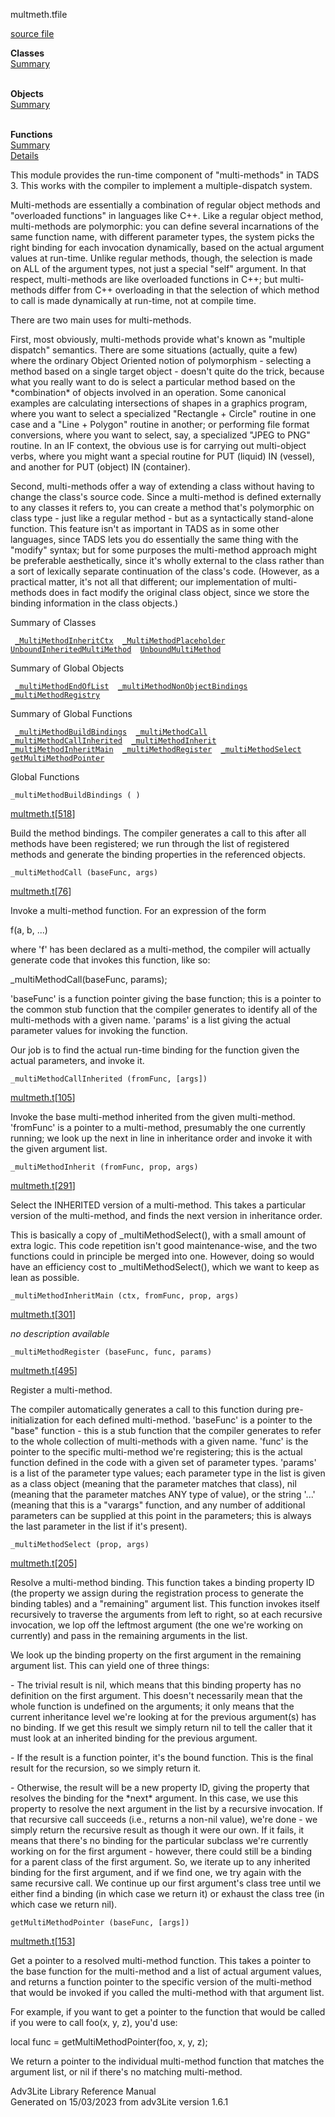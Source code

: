 ---
---
<span class="title">multmeth.t</span><span class="type">file</span>

[source file](../source/multmeth.t.html)

**Classes**  
[Summary](#_ClassSummary_)  
 

**Objects**  
[Summary](#_ObjectSummary_)  
 

**Functions**  
[Summary](#_FunctionSummary_)  
[Details](#_Functions_)

<div class="fdesc">

This module provides the run-time component of "multi-methods" in TADS
3. This works with the compiler to implement a multiple-dispatch system.

Multi-methods are essentially a combination of regular object methods
and "overloaded functions" in languages like C++. Like a regular object
method, multi-methods are polymorphic: you can define several
incarnations of the same function name, with different parameter types,
the system picks the right binding for each invocation dynamically,
based on the actual argument values at run-time. Unlike regular methods,
though, the selection is made on ALL of the argument types, not just a
special "self" argument. In that respect, multi-methods are like
overloaded functions in C++; but multi-methods differ from C++
overloading in that the selection of which method to call is made
dynamically at run-time, not at compile time.

There are two main uses for multi-methods.

First, most obviously, multi-methods provide what's known as "multiple
dispatch" semantics. There are some situations (actually, quite a few)
where the ordinary Object Oriented notion of polymorphism - selecting a
method based on a single target object - doesn't quite do the trick,
because what you really want to do is select a particular method based
on the \*combination\* of objects involved in an operation. Some
canonical examples are calculating intersections of shapes in a graphics
program, where you want to select a specialized "Rectangle + Circle"
routine in one case and a "Line + Polygon" routine in another; or
performing file format conversions, where you want to select, say, a
specialized "JPEG to PNG" routine. In an IF context, the obvious use is
for carrying out multi-object verbs, where you might want a special
routine for PUT (liquid) IN (vessel), and another for PUT (object) IN
(container).

Second, multi-methods offer a way of extending a class without having to
change the class's source code. Since a multi-method is defined
externally to any classes it refers to, you can create a method that's
polymorphic on class type - just like a regular method - but as a
syntactically stand-alone function. This feature isn't as important in
TADS as in some other languages, since TADS lets you do essentially the
same thing with the "modify" syntax; but for some purposes the
multi-method approach might be preferable aesthetically, since it's
wholly external to the class rather than a sort of lexically separate
continuation of the class's code. (However, as a practical matter, it's
not all that different; our implementation of multi-methods does in fact
modify the original class object, since we store the binding information
in the class objects.)

</div>

<span id="_ClassSummary_"></span>

<div class="mjhd">

<span class="hdln">Summary of Classes</span>  

</div>

` `[`_MultiMethodInheritCtx`](../object/_MultiMethodInheritCtx.html)`  `[`_MultiMethodPlaceholder`](../object/_MultiMethodPlaceholder.html)`  `[`UnboundInheritedMultiMethod`](../object/UnboundInheritedMultiMethod.html)`  `[`UnboundMultiMethod`](../object/UnboundMultiMethod.html)`  `
<span id="_ObjectSummary_"></span>

<div class="mjhd">

<span class="hdln">Summary of Global Objects</span>  

</div>

` `[`_multiMethodEndOfList`](../object/_multiMethodEndOfList.html)`  `[`_multiMethodNonObjectBindings`](../object/_multiMethodNonObjectBindings.html)`  `[`_multiMethodRegistry`](../object/_multiMethodRegistry.html)`  `
<span id="FunctionSummary_"></span>

<div class="mjhd">

<span class="hdln">Summary of Global Functions</span>  

</div>

` `[`_multiMethodBuildBindings`](#_multiMethodBuildBindings)`  `[`_multiMethodCall`](#_multiMethodCall)`  `[`_multiMethodCallInherited`](#_multiMethodCallInherited)`  `[`_multiMethodInherit`](#_multiMethodInherit)`  `[`_multiMethodInheritMain`](#_multiMethodInheritMain)`  `[`_multiMethodRegister`](#_multiMethodRegister)`  `[`_multiMethodSelect`](#_multiMethodSelect)`  `[`getMultiMethodPointer`](#getMultiMethodPointer)`  `

<span id="_Functions_"></span>

<div class="mjhd">

<span class="hdln">Global Functions</span>  

</div>

<span id="_multiMethodBuildBindings"></span>

`_multiMethodBuildBindings ( )`

[multmeth.t](../file/multmeth.t.html)\[[518](../source/multmeth.t.html#518)\]

<div class="desc">

Build the method bindings. The compiler generates a call to this after
all methods have been registered; we run through the list of registered
methods and generate the binding properties in the referenced objects.

</div>

<span id="_multiMethodCall"></span>

`_multiMethodCall (baseFunc, args)`

[multmeth.t](../file/multmeth.t.html)\[[76](../source/multmeth.t.html#76)\]

<div class="desc">

Invoke a multi-method function. For an expression of the form

  
f(a, b, ...)

where 'f' has been declared as a multi-method, the compiler will
actually generate code that invokes this function, like so:

  
\_multiMethodCall(baseFunc, params);

'baseFunc' is a function pointer giving the base function; this is a
pointer to the common stub function that the compiler generates to
identify all of the multi-methods with a given name. 'params' is a list
giving the actual parameter values for invoking the function.

Our job is to find the actual run-time binding for the function given
the actual parameters, and invoke it.

</div>

<span id="_multiMethodCallInherited"></span>

`_multiMethodCallInherited (fromFunc, [args])`

[multmeth.t](../file/multmeth.t.html)\[[105](../source/multmeth.t.html#105)\]

<div class="desc">

Invoke the base multi-method inherited from the given multi-method.
'fromFunc' is a pointer to a multi-method, presumably the one currently
running; we look up the next in line in inheritance order and invoke it
with the given argument list.

</div>

<span id="_multiMethodInherit"></span>

`_multiMethodInherit (fromFunc, prop, args)`

[multmeth.t](../file/multmeth.t.html)\[[291](../source/multmeth.t.html#291)\]

<div class="desc">

Select the INHERITED version of a multi-method. This takes a particular
version of the multi-method, and finds the next version in inheritance
order.

This is basically a copy of \_multiMethodSelect(), with a small amount
of extra logic. This code repetition isn't good maintenance-wise, and
the two functions could in principle be merged into one. However, doing
so would have an efficiency cost to \_multiMethodSelect(), which we want
to keep as lean as possible.

</div>

<span id="_multiMethodInheritMain"></span>

`_multiMethodInheritMain (ctx, fromFunc, prop, args)`

[multmeth.t](../file/multmeth.t.html)\[[301](../source/multmeth.t.html#301)\]

<div class="desc">

*no description available*

</div>

<span id="_multiMethodRegister"></span>

`_multiMethodRegister (baseFunc, func, params)`

[multmeth.t](../file/multmeth.t.html)\[[495](../source/multmeth.t.html#495)\]

<div class="desc">

Register a multi-method.

The compiler automatically generates a call to this function during
pre-initialization for each defined multi-method. 'baseFunc' is a
pointer to the "base" function - this is a stub function that the
compiler generates to refer to the whole collection of multi-methods
with a given name. 'func' is the pointer to the specific multi-method
we're registering; this is the actual function defined in the code with
a given set of parameter types. 'params' is a list of the parameter type
values; each parameter type in the list is given as a class object
(meaning that the parameter matches that class), nil (meaning that the
parameter matches ANY type of value), or the string '...' (meaning that
this is a "varargs" function, and any number of additional parameters
can be supplied at this point in the parameters; this is always the last
parameter in the list if it's present).

</div>

<span id="_multiMethodSelect"></span>

`_multiMethodSelect (prop, args)`

[multmeth.t](../file/multmeth.t.html)\[[205](../source/multmeth.t.html#205)\]

<div class="desc">

Resolve a multi-method binding. This function takes a binding property
ID (the property we assign during the registration process to generate
the binding tables) and a "remaining" argument list. This function
invokes itself recursively to traverse the arguments from left to right,
so at each recursive invocation, we lop off the leftmost argument (the
one we're working on currently) and pass in the remaining arguments in
the list.

We look up the binding property on the first argument in the remaining
argument list. This can yield one of three things:

\- The trivial result is nil, which means that this binding property has
no definition on the first argument. This doesn't necessarily mean that
the whole function is undefined on the arguments; it only means that the
current inheritance level we're looking at for the previous argument(s)
has no binding. If we get this result we simply return nil to tell the
caller that it must look at an inherited binding for the previous
argument.

\- If the result is a function pointer, it's the bound function. This is
the final result for the recursion, so we simply return it.

\- Otherwise, the result will be a new property ID, giving the property
that resolves the binding for the \*next\* argument. In this case, we
use this property to resolve the next argument in the list by a
recursive invocation. If that recursive call succeeds (i.e., returns a
non-nil value), we're done - we simply return the recursive result as
though it were our own. If it fails, it means that there's no binding
for the particular subclass we're currently working on for the first
argument - however, there could still be a binding for a parent class of
the first argument. So, we iterate up to any inherited binding for the
first argument, and if we find one, we try again with the same recursive
call. We continue up our first argument's class tree until we either
find a binding (in which case we return it) or exhaust the class tree
(in which case we return nil).

</div>

<span id="getMultiMethodPointer"></span>

`getMultiMethodPointer (baseFunc, [args])`

[multmeth.t](../file/multmeth.t.html)\[[153](../source/multmeth.t.html#153)\]

<div class="desc">

Get a pointer to a resolved multi-method function. This takes a pointer
to the base function for the multi-method and a list of actual argument
values, and returns a function pointer to the specific version of the
multi-method that would be invoked if you called the multi-method with
that argument list.

For example, if you want to get a pointer to the function that would be
called if you were to call foo(x, y, z), you'd use:

  
local func = getMultiMethodPointer(foo, x, y, z);

We return a pointer to the individual multi-method function that matches
the argument list, or nil if there's no matching multi-method.

</div>

<div class="ftr">

Adv3Lite Library Reference Manual  
Generated on 15/03/2023 from adv3Lite version 1.6.1

</div>
